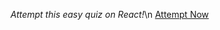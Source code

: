 *Attempt this easy quiz on React!*\n
 <a href="https://663e1f1b7fa6aa150e49361c--chimerical-souffle-1ca21e.netlify.app/" target="_main">Attempt Now </a>


 
 
